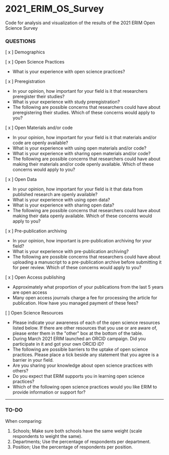 # 2021_ERIM_OS_Survey
Code for analysis and visualization of the results of the 2021 ERIM Open Science Survey

### QUESTIONS

[ x ] Demographics

[ x ] Open Science Practices

- What is your experience with open science practices?

[ x ] Preregistration

- In your opinion, how important for your field is it that researchers preregister their studies?
- What is your experience with study preregistration?
- The following are possible concerns that researchers could have about preregistering their studies. Which of these concerns would apply to you?

[ x ] Open Materials and/or code

- In your opinion, how important for your field is it that materials and/or code are openly available?
- What is your experience with using open materials and/or code?
- What is your experience with sharing open materials and/or code?
- The following are possible concerns that researchers could have about making their materials and/or code openly available. Which of these concerns would apply to you?

[ x ] Open Data

- In your opinion, how important for your field is it that data from published research are openly available?
- What is your experience with using open data?
- What is your experience with sharing open data?
- The following are possible concerns that researchers could have about making their data openly available. Which of these concerns would apply to you? 

[ x ] Pre-publication archiving

- In your opinion, how important is pre-publication archiving for your field?
- What is your experience with pre-publication archiving?
- The following are possible concerns that researchers could have about uploading a manuscript to a pre-publication archive before submitting it for peer review. Which of these concerns would apply to you? 

[ x ] Open Access publishing

- Approximately what proportion of your publications from the last 5 years are open access
- Many open access journals charge a fee for processing the article for publication. How have you managed payment of these fees? 

[   ] Open Science Resources

- Please indicate your awareness of each of the open science resources listed below. If there are other resources that you use or are aware of, please enter them in the "other" box at the bottom of the table.
- During March 2021 ERIM launched an ORCID campaign. Did you participate in it and got your own ORCID iD?
- The following are possible barriers to the uptake of open science practices. Please place a tick beside any statement that you agree is a barrier in your field.
- Are you sharing your knowledge about open science practices with others? 
- Do you expect that ERIM supports you in learning open science practices?
- Which of the following open science practices would you like ERIM to provide information or support for? 

***

### TO-DO

When comparing:
1) Schools; Make sure both schools have the same weight (scale respondents to weight the same).
2) Departments; Use the percentage of respondents per department. 
3) Position; Use the percentage of respondents per position.



